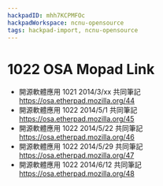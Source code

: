 ```yaml
---
hackpadID: mhh7KCPMFOc
hackpadWorkspace: ncnu-opensource
tags: hackpad-import, ncnu-opensource
---
```

# 1022 OSA Mopad Link

*   開源軟體應用 1021 2014/3/xx 共同筆記 [](https://osa.etherpad.mozilla.org/44)https://osa.etherpad.mozilla.org/44
*   開源軟體應用 1022 2014/5/1 共同筆記   [](https://osa.etherpad.mozilla.org/45)https://osa.etherpad.mozilla.org/45
*   開源軟體應用 1022 2014/5/22 共同筆記  [](https://osa.etherpad.mozilla.org/46)https://osa.etherpad.mozilla.org/46
*   開源軟體應用 1022 2014/5/29 共同筆記  [](https://osa.etherpad.mozilla.org/47)https://osa.etherpad.mozilla.org/47
*   開源軟體應用 1022 2014/6/12 共同筆記  [](https://osa.etherpad.mozilla.org/48)https://osa.etherpad.mozilla.org/48
